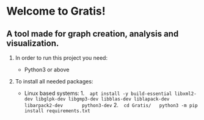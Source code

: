 # Welcome to Gratis!

## A tool made for graph creation, analysis and visualization.


1. In order to run this project you need:
    * Python3 or above

2. To install all needed packages:
    - Linux based systems:
        1.```  
            apt install -y build-essential libxml2-dev libglpk-dev libgmp3-dev libblas-dev liblapack-dev libarpack2-dev       python3-dev
          ```
        2.```  
           cd Gratis/  
           python3 -m pip install requirements.txt
          ```
